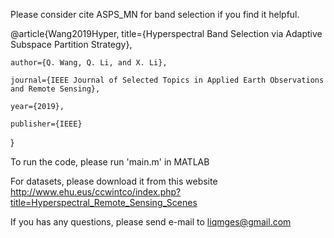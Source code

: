 Please consider cite ASPS_MN for band selection if you find it helpful.

@article{Wang2019Hyper,
    title={Hyperspectral Band Selection via Adaptive Subspace Partition Strategy},
    
    author={Q. Wang, Q. Li, and X. Li},
    
    journal={IEEE Journal of Selected Topics in Applied Earth Observations and Remote Sensing},
    
    year={2019},
    
    publisher={IEEE}
    
}

To run the code, please run 'main.m' in MATLAB

For datasets, please download it from this website http://www.ehu.eus/ccwintco/index.php?title=Hyperspectral_Remote_Sensing_Scenes

If you has any questions, please send e-mail to liqmges@gmail.com
